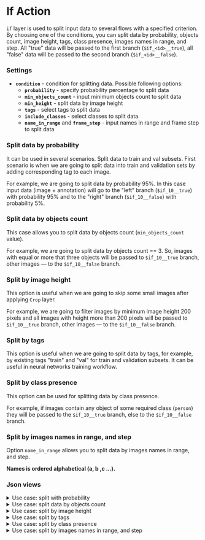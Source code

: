 # If Action

`if` layer is used to split input data to several flows with a specified criterion. By choosing one of the conditions, you can split data by probability, objects count, image height, tags, class presence, images names in range, and step.
All "true" data will be passed to the first branch (`$if_<id>__true`), all "false" data will be passed to the second branch (`$if_<id>__false`).

### Settings

- **`condition`** - condition for splitting data. Possible following options:
  - **`probability`** - specify probability percentage to split data
  - **`min_objects_count`** - input minimum objects count to split data
  - **`min_height`** - split data by image height
  - **`tags`** - select tags to split data
  - **`include_classes`** - select classes to split data
  - **`name_in_range`** and **`frame_step`** - input names in range and frame step to split data

### Split data by probability

It can be used in several scenarios. Split data to train and val subsets.
First scenario is when we are going to split data into train and validation sets by adding corresponding tag to each image.

For example, we are going to split data by probability 95%.
In this case input data (image + annotation) will go to the "left" branch (`$if_10__true`) with probability 95% and to the "right" branch (`$if_10__false`) with probability 5%.

### Split data by objects count

This case allows you to split data by objects count (`min_objects_count` value).

For example, we are going to split data by objects count == 3.
So, images with equal or more that three objects will be passed to `$if_10__true` branch, other images — to the `$if_10__false` branch.

### Split by image height

This option is useful when we are going to skip some small images after applying `Crop` layer.

For example, we are going to filter images by minimum image height 200 pixels and all images with height more than 200 pixels will be passed to `$if_10__true` branch, other images — to the `$if_10__false` branch.

### Split by tags

This option is useful when we are going to split data by tags, for example, by existing tags "train" and "val" for train and validation subsets. It can be useful in neural networks training workflow.

### Split by class presence

This option can be used for splitting data by class presence.

For example, if images contain any object of some required class (`person`) they will be passed to the `$if_10__true` branch, else to the `$if_10__false` branch.

### Split by images names in range, and step

Option `name_in_range` allows you to split data by images names in range, and step.

**Names is ordered alphabetical (a, b ,c ...).**

### Json views

<details>
  <summary>Use case: split with probability</summary>

```json
{
  "action": "if",
  "src": ["$data_1"],
  "dst": ["$if_10__true", "$if_10__false"],
  "settings": {
    "condition": {
      "probability": 0.95
    }
  }
}
```

</details>

<details>
  <summary>Use case: split data by objects count</summary>

```json
{
  "action": "if",
  "src": ["$data_1"],
  "dst": ["$if_10__true", "$if_10__false"],
  "settings": {
    "condition": {
      "min_objects_count": 3
    }
  }
}
```

</details>

<details>
  <summary>Use case: split by image height</summary>

```json
{
  "action": "if",
  "src": ["$data_1"],
  "dst": ["$if_10__true", "$if_10__false"],
  "settings": {
    "condition": {
      "min_height": 200
    }
  }
}
```

</details>

<details>
  <summary>Use case: split by tags</summary>

```json
{
  "action": "if",
  "src": ["$data_1"],
  "dst": ["$if_10__true", "$if_10__false"],
  "settings": {
    "condition": {
      "tags": ["party", "dinner"]
    }
  }
}
```

</details>

<details>
  <summary>Use case: split by class presence</summary>

```json
{
  "action": "if",
  "src": ["$data_1"],
  "dst": ["$if_10__true", "$if_10__false"],
  "settings": {
    "condition": {
      "include_classes": ["person", "dog"]
    }
  }
}
```

</details>

<details>
  <summary>Use case: split by images names in range, and step</summary>

```json
{
  "action": "if",
  "src": ["$data_1"],
  "dst": ["$if_10__true", "$if_10__false"],
  "settings": {
    "condition": {
      "name_in_range": ["a0100", "a0105"],
      "frame_step": 2
    }
  }
}
```

Should pass images with names ["00100", "00102", "00104"] into first branch (`$if_10__true`) and else into (`$if_10__false`) branch.

</details>
